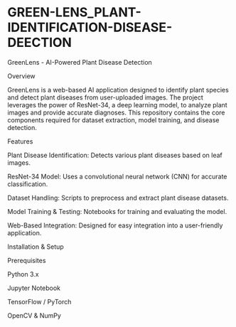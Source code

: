 # GREEN-LENS_PLANT-IDENTIFICATION-DISEASE-DEECTION

GreenLens - AI-Powered Plant Disease Detection

Overview

GreenLens is a web-based AI application designed to identify plant species and detect plant diseases from user-uploaded images. The project leverages the power of ResNet-34, a deep learning model, to analyze plant images and provide accurate diagnoses. This repository contains the core components required for dataset extraction, model training, and disease detection.

Features

Plant Disease Identification: Detects various plant diseases based on leaf images.

ResNet-34 Model: Uses a convolutional neural network (CNN) for accurate classification.

Dataset Handling: Scripts to preprocess and extract plant disease datasets.

Model Training & Testing: Notebooks for training and evaluating the model.

Web-Based Integration: Designed for easy integration into a user-friendly application.

Installation & Setup

Prerequisites

Python 3.x

Jupyter Notebook

TensorFlow / PyTorch

OpenCV & NumPy
